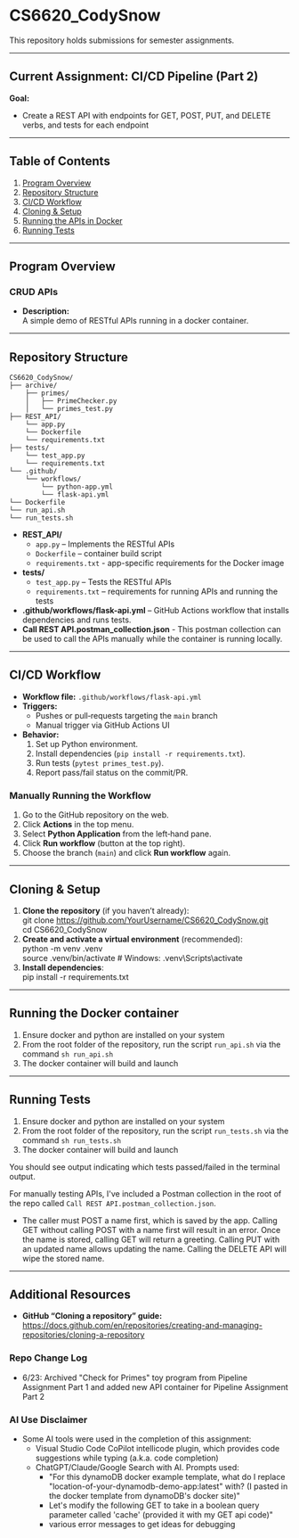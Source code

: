 # CS6620_CodySnow

This repository holds submissions for semester assignments.

---

## Current Assignment: CI/CD Pipeline (Part 2)

**Goal:**  
  - Create a REST API with endpoints for GET, POST, PUT, and DELETE verbs, and tests for each endpoint
---

## Table of Contents

1. [Program Overview](#program-overview)  
2. [Repository Structure](#repository-structure)  
3. [CI/CD Workflow](#cicd-workflow)  
4. [Cloning & Setup](#cloning--setup)  
5. [Running the APIs in Docker](#running-the-docker-container)
5. [Running Tests](#running-tests)  

---

## Program Overview

### CRUD APIs

- **Description:**  
  A simple demo of RESTful APIs running in a docker container.

---

## Repository Structure

    CS6620_CodySnow/
    ├── archive/
        ├── primes/
        │   ├── PrimeChecker.py
        │   └── primes_test.py
    ├── REST_API/
        └── app.py
        └── Dockerfile
        └── requirements.txt
    ├── tests/
        └── test_app.py
        └── requirements.txt
    └── .github/
        └── workflows/
            └── python-app.yml
            └── flask-api.yml
    └── Dockerfile
    └── run_api.sh
    └── run_tests.sh

- **REST_API/**  
  - `app.py` – Implements the RESTful APIs
  - `Dockerfile` – container build script  
  - `requirements.txt` - app-specific requirements for the Docker image
- **tests/**
  - `test_app.py` – Tests the RESTful APIs
  - `requirements.txt` – requirements for running APIs and running the tests
- **.github/workflows/flask-api.yml** – GitHub Actions workflow that installs dependencies and runs tests.
- **Call REST API.postman_collection.json** - This postman collection can be used to call the APIs manually while the container is running locally. 
---

## CI/CD Workflow

- **Workflow file:** `.github/workflows/flask-api.yml`  
- **Triggers:**  
  - Pushes or pull‐requests targeting the `main` branch  
  - Manual trigger via GitHub Actions UI  
- **Behavior:**  
  1. Set up Python environment.  
  2. Install dependencies (`pip install -r requirements.txt`).  
  3. Run tests (`pytest primes_test.py`).  
  4. Report pass/fail status on the commit/PR.

### Manually Running the Workflow

1. Go to the GitHub repository on the web.  
2. Click **Actions** in the top menu.  
3. Select **Python Application** from the left‐hand pane.  
4. Click **Run workflow** (button at the top right).  
5. Choose the branch (`main`) and click **Run workflow** again.

---

## Cloning & Setup

1. **Clone the repository** (if you haven’t already):  
       git clone https://github.com/YourUsername/CS6620_CodySnow.git  
       cd CS6620_CodySnow  
2. **Create and activate a virtual environment** (recommended):  
       python -m venv .venv  
       source .venv/bin/activate   # Windows: .venv\Scripts\activate  
3. **Install dependencies**:  
       pip install -r requirements.txt  

---

## Running the Docker container

1. Ensure docker and python are installed on your system
2. From the root folder of the repository, run the script `run_api.sh` via the command `sh run_api.sh`
3. The docker container will build and launch

---

## Running Tests

1. Ensure docker and python are installed on your system
2. From the root folder of the repository, run the script `run_tests.sh` via the command `sh run_tests.sh`
3. The docker container will build and launch

You should see output indicating which tests passed/failed in the terminal output.

For manually testing APIs, I've included a Postman collection in the root of the repo called `Call REST API.postman_collection.json`. 
- The caller must POST a name first, which is saved by the app. Calling GET without calling POST with a name first will result in an error. Once the name is stored, calling GET will return a greeting. Calling PUT with an updated name allows updating the name. Calling the DELETE API will wipe the stored name. 

---

## Additional Resources

- **GitHub “Cloning a repository” guide:**  
  https://docs.github.com/en/repositories/creating-and-managing-repositories/cloning-a-repository  

### Repo Change Log
- 6/23: Archived "Check for Primes" toy program from Pipeline Assignment Part 1 and added new API container for Pipeline Assignment Part 2

### AI Use Disclaimer
- Some AI tools were used in the completion of this assignment: 
  - Visual Studio Code CoPilot intellicode plugin, which provides code suggestions while typing (a.k.a. code completion)
  - ChatGPT/Claude/Google Search with AI. Prompts used: 
    - "For this dynamoDB docker example template, what do I replace "location-of-your-dynamodb-demo-app:latest" with? (I pasted in the docker template from dynamoDB's docker site)"
    - Let's modify the following GET to take in a boolean query parameter called 'cache' (provided it with my GET api code)"
    - various error messages to get ideas for debugging